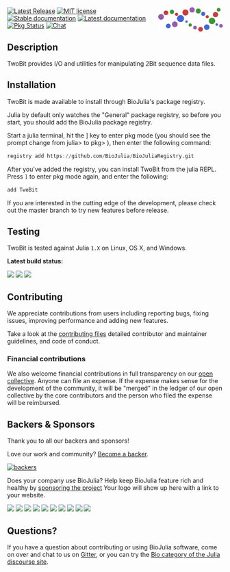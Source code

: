 # <img src="./sticker.svg" width="30%" align="right" /> 

[![Latest Release](https://img.shields.io/github/release/BioJulia/TwoBit.jl.svg)](https://github.com/BioJulia/TwoBit.jl/releases/latest)
[![MIT license](https://img.shields.io/badge/license-MIT-green.svg)](https://github.com/BioJulia/TwoBit.jl/blob/master/LICENSE) 
[![Stable documentation](https://img.shields.io/badge/docs-stable-blue.svg)](https://biojulia.github.io/TwoBit.jl/stable)
[![Latest documentation](https://img.shields.io/badge/docs-latest-blue.svg)](https://biojulia.github.io/TwoBit.jl/latest/)
[![Pkg Status](https://www.repostatus.org/badges/latest/active.svg)](https://www.repostatus.org/#active)
[![Chat](https://img.shields.io/gitter/room/BioJulia/TwoBit.svg)](https://gitter.im/BioJulia/TwoBit.jl)


## Description

TwoBit provides I/O and utilities for manipulating 2Bit sequence data files.


## Installation

TwoBit is made available to install through BioJulia's package registry.

Julia by default only watches the "General" package registry, so before you start, you should add the BioJulia package registry.

Start a julia terminal, hit the ] key to enter pkg mode (you should see the prompt change from julia> to pkg> ), then enter the following command:

```julia
registry add https://github.com/BioJulia/BioJuliaRegistry.git
```

After you've added the registry, you can install TwoBit from the julia REPL.
Press `]` to enter pkg mode again, and enter the following:

```julia
add TwoBit
```

If you are interested in the cutting edge of the development, please check out
the master branch to try new features before release.


## Testing

TwoBit is tested against Julia `1.X` on Linux, OS X, and Windows.

**Latest build status:**

[![](https://travis-ci.com/BioJulia/TwoBit.jl.svg?branch=master)](https://travis-ci.com/BioJulia/TwoBit.jl)
[![](https://ci.appveyor.com/api/projects/status/jcluuycn0763hnea/branch/master?svg=true)](https://ci.appveyor.com/project/BenJWard/twobit-jl/branch/master)
[![](https://codecov.io/gh/BioJulia/TwoBit.jl/branch/master/graph/badge.svg)](https://codecov.io/gh/BioJulia/TwoBit.jl)


## Contributing

We appreciate contributions from users including reporting bugs, fixing
issues, improving performance and adding new features.

Take a look at the [contributing files](https://github.com/BioJulia/Contributing)
detailed contributor and maintainer guidelines, and code of conduct.


### Financial contributions

We also welcome financial contributions in full transparency on our
[open collective](https://opencollective.com/biojulia).
Anyone can file an expense. If the expense makes sense for the development
of the community, it will be "merged" in the ledger of our open collective by
the core contributors and the person who filed the expense will be reimbursed.


## Backers & Sponsors

Thank you to all our backers and sponsors!

Love our work and community? [Become a backer](https://opencollective.com/biojulia#backer).

[![backers](https://opencollective.com/biojulia/backers.svg?width=890)](https://opencollective.com/biojulia#backers)

Does your company use BioJulia? Help keep BioJulia feature rich and healthy by
[sponsoring the project](https://opencollective.com/biojulia#sponsor)
Your logo will show up here with a link to your website.

[![](https://opencollective.com/biojulia/sponsor/0/avatar.svg)](https://opencollective.com/biojulia/sponsor/0/website)
[![](https://opencollective.com/biojulia/sponsor/1/avatar.svg)](https://opencollective.com/biojulia/sponsor/1/website)
[![](https://opencollective.com/biojulia/sponsor/2/avatar.svg)](https://opencollective.com/biojulia/sponsor/2/website)
[![](https://opencollective.com/biojulia/sponsor/3/avatar.svg)](https://opencollective.com/biojulia/sponsor/3/website)
[![](https://opencollective.com/biojulia/sponsor/4/avatar.svg)](https://opencollective.com/biojulia/sponsor/4/website)
[![](https://opencollective.com/biojulia/sponsor/5/avatar.svg)](https://opencollective.com/biojulia/sponsor/5/website)
[![](https://opencollective.com/biojulia/sponsor/6/avatar.svg)](https://opencollective.com/biojulia/sponsor/6/website)
[![](https://opencollective.com/biojulia/sponsor/7/avatar.svg)](https://opencollective.com/biojulia/sponsor/7/website)
[![](https://opencollective.com/biojulia/sponsor/8/avatar.svg)](https://opencollective.com/biojulia/sponsor/8/website)
[![](https://opencollective.com/biojulia/sponsor/9/avatar.svg)](https://opencollective.com/biojulia/sponsor/9/website)


## Questions?

If you have a question about contributing or using BioJulia software, come
on over and chat to us on [Gitter](https://gitter.im/BioJulia/General), or you can try the
[Bio category of the Julia discourse site](https://discourse.julialang.org/c/domain/bio).